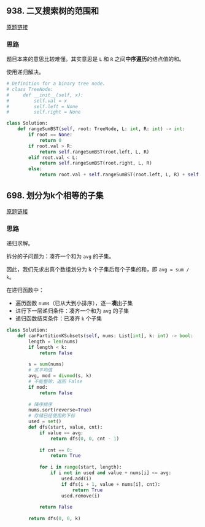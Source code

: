 ## 938. 二叉搜索树的范围和

[原题链接](https://leetcode-cn.com/problems/range-sum-of-bst/)

### 思路

题目本来的意思比较难懂。其实意思是 `L` 和 `R` 之间**中序遍历**的结点值的和。

使用递归解决。

```python
# Definition for a binary tree node.
# class TreeNode:
#     def __init__(self, x):
#         self.val = x
#         self.left = None
#         self.right = None

class Solution:
    def rangeSumBST(self, root: TreeNode, L: int, R: int) -> int:
        if root == None:
            return 0
        if root.val > R:
            return self.rangeSumBST(root.left, L, R)
        elif root.val < L:
            return self.rangeSumBST(root.right, L, R)
        else:
            return root.val + self.rangeSumBST(root.left, L, R) + self.rangeSumBST(root.right, L, R)
```

## 698. 划分为k个相等的子集

[原题链接](https://leetcode-cn.com/problems/partition-to-k-equal-sum-subsets/)

### 思路

递归求解。

拆分的子问题为：凑齐一个和为 `avg` 的子集。

因此，我们先求出真个数组划分为 k 个子集后每个子集的和，即 `avg = sum / k`。

在递归函数中：

- 遍历函数 `nums`（已从大到小排序），逐一**凑**出子集
- 进行下一层递归条件：凑齐一个和为 `avg` 的子集
- 递归函数结束条件：已凑齐 `k` 个子集

```python
class Solution:
    def canPartitionKSubsets(self, nums: List[int], k: int) -> bool:
        length = len(nums)
        if length < k:
            return False
        
        s = sum(nums)
        # 求平均值
        avg, mod = divmod(s, k)
        # 不能整除，返回 False
        if mod:
            return False
        
        # 降序排序
        nums.sort(reverse=True)
        # 存储已经使用的下标
        used = set()
        def dfs(start, value, cnt):
            if value == avg:
                return dfs(0, 0, cnt - 1)
            
            if cnt == 0:
                return True
            
            for i in range(start, length):
                if i not in used and value + nums[i] <= avg:
                    used.add(i)
                    if dfs(i + 1, value + nums[i], cnt):
                        return True
                    used.remove(i)
            
            return False
            
        return dfs(0, 0, k)
```